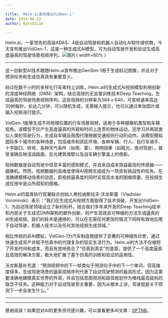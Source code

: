 ```yaml
---

title: 'Helm.ai宣布推出VidGen-1'
date: 2024-06-22
author: ByteAILab

---
```


Helm.ai，一家领先的高级ADAS、4级自动驾驶和机器人自动化AI软件提供商，今天宣布推出VidGen-1，这是一种生成式AI模型，可为自动驾驶开发和验证生成高度逼真的驾驶场景视频序列。![图片](https://ai-techpark.com/wp-content/uploads/2024/06/Helm.ai-announced-960x540.jpg){ width=60% }

---
这一创新型AI技术跟随Helm.ai宣布推出GenSim-1用于生成标记图像，并且对于预测任务和生成仿真具有重要意义。

经过在数千小时的多样化行车素材上训练，Helm.ai的生成式AI视频模型利用创新的深度神经网络（DNN）架构，结合高效的无监督训练技术Deep Teaching，生成逼真的驾驶场景视频序列。这些视频的分辨率为384 x 640，可变帧速率高达30帧每秒，长达几分钟，可以随机生成，无需输入提示，也可以通过单张图片或输入视频进行提示。

VidGen-1能够生成不同地理位置的行车场景视频，适用于多种摄像机类型和车辆视角。该模型不仅产生高度逼真的外观和时间上连贯的物体运动，还学习并再现类似人类的驾驶行为，生成自车辆及周围代理根据交通规则行动的动作。该模型模拟国际多个城市的各种场景，包括城市和郊区环境、各种车辆、行人、自行车骑手、十字路口、转弯、各种天气条件（如雨、雾）、照明效果（如眩光、夜间驾驶），甚至准确反映湿润路面、反光建筑墙壁以及自车辆引擎盖上的倒影。

视频数据是自动驾驶中信息丰富的感知模式，并且来自成本效益最高的传感器——摄像机。然而，视频数据的高维度使得AI视频生成成为一项具有挑战性的任务。在准确建模移动场景的动态，即视频逼真度的同时实现高水准的图像质量，在视频生成应用中是众所周知的困难。

Helm.ai的首席执行官兼联合创始人弗拉迪斯拉夫·沃龙斯基（Vladislav Voroninski）表示：“我们在生成式AI视频方面取得了技术突破，开发出VidGen-1，为自动驾驶领域设立了新的标杆。结合我们多年来开发的Deep Teaching技术和内部关于生成式DNN架构的额外创新，将产生高效且可伸缩的方法生成逼真的AI生成视频。我们的技术是通用的，可以在无需任何更改的情况下同样有效地应用于自动驾驶、机器人技术以及任何其他视频生成领域。”

相比传统的非AI模拟，VidGen-1为汽车制造商提供了显著的可伸缩性优势，通过快速生成资产并赋予仿真中的代理复杂的现实生活行为。Helm.ai的方法不仅缩短了开发时间和成本，而且有效地弥合了“仿真到真实”的差距，提供了一个高度逼真且高效的解决方案，极大地扩展了基于仿真的训练和验证的适用性。

沃龙斯基补充道：“预测视频中的下一帧类似于预测句子中的下一个单词，但高维度得多。生成驾驶场景的逼真视频序列代表了自动驾驶预测的最高形式，因为这需要准确地建模真实世界的外观，并且包括意图预测和路径规划作为堆栈最高级别的隐含子任务。这种能力对于自动驾驶至关重要，因为从根本上讲，驾驶就是关于预测下一步会发生什么。”

---
---
感谢阅读！如果您对AI的更多资讯感兴趣，可以查看更多AI文章：[GPTNB](https://gptnb.com)。